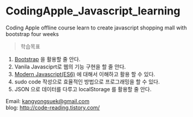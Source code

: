  CodingApple_Javascript_learning
 ============================
Coding Apple offline course learn to create javascript shopping mall with bootstrap four weeks

>학습목표
1. [Bootstrap](https://getbootstrap.com/) 을 활용할 줄 안다.
2. Vanila Javasciprt로 웹의 기능 구현을 할 줄 안다.
3. [Modern Javascript(ES6)](https://jsdev.kr/t/es6/2944) 에 대해서 이해하고 활용 할 수 있다.
4. sudo code 작성으로 효율적인 방법으로 프로그래밍을 할 수 있다.
5. JSON 으로 데이터를 다루고 localStorage 를 활용할 줄 안다.

 Email: <kangyongsuek@gmail.com><br/>
 blog: http://code-reading.tistory.com/